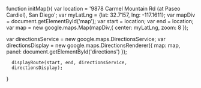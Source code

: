 function initMap(){
    var location = '9878 Carmel Mountain Rd (at Paseo Cardiel), San Diego';
    var myLatLng = {lat: 32.7157, lng: -117.1611};
    var mapDiv = document.getElementById('map');
    var start = location;
    var end = location;
        var map = new google.maps.Map(mapDiv,{
            center: myLatLng,
            zoom: 8
        });
        
  var directionsService = new google.maps.DirectionsService;
  var directionsDisplay = new google.maps.DirectionsRenderer({
    map: map,
    panel: document.getElementById('directions')
  });
        
      displayRoute(start, end, directionsService,
      directionsDisplay);
}